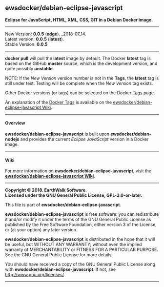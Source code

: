 ## ewsdocker/debian-eclipse-javascript  

__Eclipse for JavaScript, HTML, XML, CSS, GIT in a Debian Docker image.__  

____
New Version: **0.0.5** (**edge**). _2018-07_14.  
Latest version: **0.0.5** (**latest**).  
Stable Version: **0.0.5**
_____________________

**docker pull** will pull the **latest** image by default.  The Docker **latest** tag is based on the GitHub **master** source, which is the development version, and quite possibly **unstable**.  

NOTE: If the _New Version_ version number is not in the **Tags**, the **latest** tag is still under test.  Testing will be complete when the _New Version_ tag exists.

Other Docker versions (or tags) can be selected on the Docker [Tags](https://hub.docker.com/r/ewsdocker/debian-eclipse-javascript/tags/) page.  

An explanation of the [Docker Tags](https://github.com/ewsdocker/debian-eclipse-javascript/wiki/DockerTags) is available on the [ewsdocker/debian-eclipse-javascript Wiki](https://github.com/ewsdocker/debian-eclipse-javascript/wiki).
____

#### Overview  

__ewsdocker/debian-eclipse-javascript__ is built upon __ewsdocker/debian-nodejs__ and provides the current _Eclipse JavaScript_ version in a Docker image.  
____  
#### Wiki  

For more information on __ewsdocker/debian-eclipse-javascript__, visit the [__ewsdocker/debian-eclipse-javascript Wiki__](https://github.com/ewsdocker/debian-eclipse-javascript/wiki).  

____  
**Copyright © 2018. EarthWalk Software.**  
**Licensed under the GNU General Public License, GPL-3.0-or-later.**  

This file is part of **ewsdocker/debian-eclipse-javascript**.  

**ewsdocker/debian-eclipse-javascript** is free software: you can redistribute 
it and/or modify it under the terms of the GNU General Public License 
as published by the Free Software Foundation, either version 3 of the 
License, or (at your option) any later version.  

**ewsdocker/debian-eclipse-javascript** is distributed in the hope that 
it will be useful, but WITHOUT ANY WARRANTY; without even the implied 
warranty of MERCHANTABILITY or FITNESS FOR A PARTICULAR PURPOSE.  See the
GNU General Public License for more details.  

You should have received a copy of the GNU General Public License
along with **ewsdocker/debian-eclipse-javascript**.  If not, see 
<http://www.gnu.org/licenses/>.  
____  
